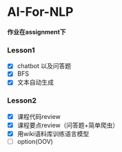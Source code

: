 # AI-For-NLP

**作业在assignment下**

### Lesson1
- [x] chatbot 以及问答题
- [x] BFS
- [x] 文本自动生成

### Lesson2
-[x] 课程代码review
-[x] 课程要点review（问答题+简单爬虫）
-[x] 用wiki语料库训练语言模型
-[ ] option(OOV)